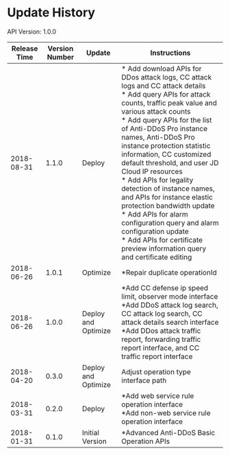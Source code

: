 # Update History #
API Version: 1.0.0

|Release Time|Version Number| Update |Instructions|
|---|---|---|---|
|2018-08-31|1.1.0|Deploy|* Add download APIs for DDos attack logs, CC attack logs and CC attack details<br>* Add query APIs for attack counts, traffic peak value and various attack counts<br>* Add query APIs for the list of Anti-DDoS Pro instance names, Anti-DDoS Pro instance protection statistic information, CC customized default threshold, and user JD Cloud IP resources<br>* Add APIs for legality detection of instance names, and APIs for instance elastic protection bandwidth update<br>* Add APIs for alarm configuration query and alarm configuration update<br>* Add APIs for certificate preview information query and certificate editing|
|2018-06-26|1.0.1|Optimize|*Repair duplicate operationId|
|2018-06-26|1.0.0|Deploy and Optimize|*Add CC defense ip speed limit, observer mode interface<br>*Add DDoS attack log search, CC attack log search, CC attack details search interface<br>*Add DDos attack traffic report, forwarding traffic report interface, and CC traffic report interface|
|2018-04-20| 0.3.0|Deploy and Optimize|Adjust operation type interface path|
|2018-03-31|0.2.0|Deploy|*Add web service rule operation interface<br>*Add non-web service rule operation interface|
|2018-01-31|0.1.0|Initial Version|*Advanced Anti-DDoS Basic Operation APIs|

